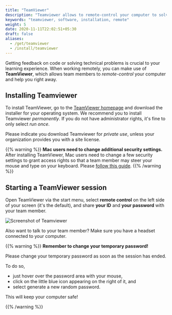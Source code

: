 ```yaml
---
title: "TeamViewer"
description: "Teamviewer allows to remote-control your computer to solve technical issues."
keywords: "teamviewer, software, installation, remote"
weight: 5
date: 2020-11-11T22:02:51+05:30
draft: false
aliases:
  - /get/teamviewer
  - /install/teamviewer
---
```


Getting feedback on code or solving technical problems is crucial to your learning experience.
When working remotely, you can make use of **TeamViewer**,
which allows team members to *remote-control* your computer and help you right away.

## Installing Teamviewer

To install TeamViewer, go to the [TeamViewer homepage](https://www.teamviewer.com/en/download/windows/) and download the installer for your operating system.
We recommend you to install Teamviewer *permanently*. If you do not have administrator rights, it's fine to only select *run once*.

Please indicate you download Teamviewer for *private use*, unless your organization provides you with a site license.

{{% warning %}}
**Mac users need to change additional security settings.**
After installing TeamViewer, Mac users need to change a few security settings to grant access rights so that a team member may steer your mouse and type on your keyboard. Please [follow this guide](https://community.teamviewer.com/t5/Knowledge-Base/How-to-control-a-Mac-running-macOS-10-14-or-higher/ta-p/44699#toc-hId--1220346050).
{{% /warning %}}

## Starting a TeamViewer session

Open TeamViewer via the start menu, select **remote control** on the left side of your screen (it's the default), and share **your ID** and **your password** with your team member. 

![Screenshot of Teamviewer](../teamviewer.png)

Also want to talk to your team member? Make sure you have a headset connected to your computer. 

{{% warning %}}
**Remember to change your temporary password!**

Please change your temporary password as soon as the session has ended.

To do so, 

- just hover over the password area with your mouse,
- click on the little blue icon appearing on the right of it, and
- select generate a new random password.

This will keep your computer safe!

{{% /warning %}}
